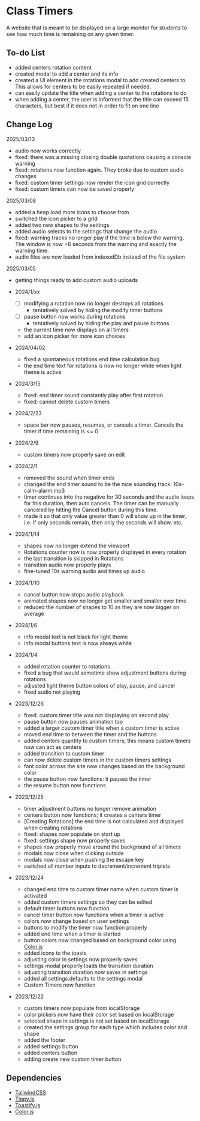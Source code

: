 <!-- @format -->

# Class Timers

A website that is meant to be displayed on a large monitor for students to see how much time is remaining on any given timer.

## To-do List

-   added centers rotation content
-   created modal to add a center and its info
-   created a UI element in the rotations modal to add created centers to. This allows for centers to be easily repeated if needed.
-   can easily update the title when adding a center to the rotations to do
-   when adding a center, the user is informed that the title can exceed 15 characters, but best if it does not in order to fit on one line

## Change Log

2025/03/13

-   audio now works correctly
-   fixed: there was a missing closing double quotations causing a console warning
-   fixed: rotations now function again. They broke due to custom audio changes
-   fixed: custom timer settings now render the icon grid correctly
-   fixed: custom timers can now be saved properly

2025/03/08

-   added a heap load more icons to choose from
-   switched the icon picker to a grid
-   added two new shapes to the settings
-   added audio selects to the settings that change the audio
-   fixed: warning tracks no longer play if the time is below the warning. The window is now +6 seconds from the warning and exactly the warning time.
-   audio files are now loaded from indexedDb instead of the file system

2025/03/05

-   getting things ready to add custom audio uploads

-   2024/1/xx
    -   [ ] modifying a rotation now no longer destroys all rotations
        -   tentatively solved by hiding the modify timer buttons
    -   [ ] pause button now works during rotations
        -   tentatively solved by hiding the play and pause buttons
    -   the current time now displays on all timers
    -   add an icon picker for more icon choices
-   2024/04/02
    -   fixed a spontaneous rotations end time calculation bug
    -   the end time text for rotations is now no longer white when light theme is active
-   2024/3/15
    -   fixed: end timer sound constantly play after first rotation
    -   fixed: cannot delete custom timers
-   2024/2/23
    -   space bar now pauses, resumes, or cancels a timer. Cancels the timer if time remaining is <= 0
-   2024/2/9
    -   custom timers now properly save on edit
-   2024/2/1
    -   removed the sound when timer ends
    -   changed the end timer sound to be the nice sounding track: 10s-calm-alarm.mp3
    -   timer continues into the negative for 30 seconds and the audio loops for this duration, then auto cancels. The timer can be manually canceled by hitting the Cancel button during this time.
    -   made it so that only value greater than 0 will show up in the timer, i.e. if only seconds remain, then only the seconds will show, etc.
-   2024/1/14
    -   shapes now no longer extend the viewport
    -   Rotations counter now is now properly displayed in every rotation
    -   the last transition is skipped in Rotations
    -   transition audio now properly plays
    -   fine-tuned 10s warning audio and times up audio
-   2024/1/10
    -   cancel button now stops audio playback
    -   animated shapes now no longer get smaller and smaller over time
    -   reduced the number of shapes to 10 as they are now bigger on average
-   2024/1/6
    -   info modal text is not black for light theme
    -   info modal buttons text is now always white
-   2024/1/4
    -   added rotation counter to rotations
    -   fixed a bug that would sometime show adjustment buttons during rotations
    -   adjusted light theme button colors of play, pause, and cancel
    -   fixed audio not playing
-   2023/12/26
    -   fixed: custom timer title was not displaying on second play
    -   pause button now pauses animation too
    -   added a larger custom timer title when a custom timer is active
    -   moved end time to between the timer and the buttons
    -   added centers quantity to custom timers; this means custom timers now can act as centers
    -   added transition to custom timer
    -   can now delete custom timers in the custom timers settings
    -   font color across the site now changes based on the background color
    -   the pause button now functions: it pauses the timer
    -   the resume button now functions
-   2023/12/25
    -   timer adjustment buttons no longer remove animation
    -   centers button now functions; it creates a centers timer
    -   [Creating Rotations] the end time is not calculated and displayed when creating rotations
    -   fixed: shapes now populate on start up
    -   fixed: settings shape now properly saves
    -   shapes now properly move around the background of all timers
    -   modals now close when clicking outside
    -   modals now close when pushing the escape key
    -   switched all number inputs to decrement/increment triplets
-   2023/12/24
    -   changed end time to custom timer name when custom timer is activated
    -   added custom timers settings so they can be edited
    -   default timer buttons now function
    -   cancel timer button now functions when a timer is active
    -   colors now change based on user settings
    -   buttons to modify the timer now function properly
    -   added end time when a timer is started
    -   button colors now changed based on background color using [Color.js](https://colorjs.io/)
    -   added icons to the toasts
    -   adjusting color in settings now properly saves
    -   settings modal properly loads the transition duration
    -   adjusting transition duration now saves in settings
    -   added all settings.defaults to the settings modal
    -   Custom Timers now function
-   2023/12/22
    -   custom timers now populate from localStorage
    -   color pickers now have their color set based on localStorage
    -   selected shape in settings is not set based on localStorage
    -   created the settings group for each type which includes color and shape
    -   added the footer
    -   added settings button
    -   added centers button
    -   adding create new custom timer button

## Dependencies

-   [TailwindCSS](https://tailwindcss.com/)
-   [Tippy.js](https://github.com/atomiks/tippyjs)
-   [Toastify.js](https://github.com/aleab/toastify)
-   [Color.js](https://colorjs.io/)
